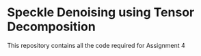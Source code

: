 # Speckle Denoising using Tensor Decomposition

This repository contains all the code required for Assignment 4